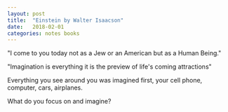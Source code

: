 ```yaml
---
layout: post
title:  "Einstein by Walter Isaacson"
date:   2018-02-01
categories: notes books
---
```


"I come to you today not as a Jew or an American but as a Human Being."

"Imagination is everything it is the preview of life's coming attractions"

Everything you see around you was imagined first, your cell phone, computer, cars, airplanes.  

What do you focus on and imagine?